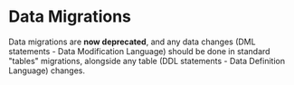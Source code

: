 # Data Migrations

Data migrations are **now deprecated**, and any data changes (DML statements - Data Modification Language) should be done in standard "tables" migrations, alongside any table (DDL statements - Data Definition Language) changes.
